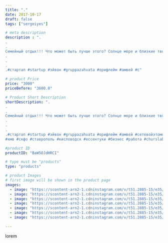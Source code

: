 ```yaml
---
title: "."
date: 2017-10-17
draft: false
tags: ["sergeiyes"]

# meta description
description : ".
.
.
Семейный отдых!!! Что может быть лучше этого? Солнце море и близкие твоему сердцу люди.
.
.
.
.#стартап #startup #эйвон #gruppazahvata #орифлейм #амвей #с"

# product Price
price: "3000"
priceBefore: "3600.0"

# Product Short Description
shortDescription: ".
.
.
Семейный отдых!!! Что может быть лучше этого? Солнце море и близкие твоему сердцу люди.
.
.
.
.#стартап #startup #эйвон #gruppazahvata #орифлейм #амвей #сетевойэтомоё #сетевой #миллионер #бизнесбезвложений #командамечты #армель #млм #легкиеденьги #сетевойэтомодно #автобонус #сетевоймаркетинг #стильжизни #типичныесетевики #nl_int #пятигорск
#кмв #скфо #ставрополь #кисловодск #ессентуки #бизнес #работа #churslabs #sergeystar"

#product ID
productID: "BaW5OJdHRCI"

# type must be "products"
type: "products"

# product Images
# first image will be shown in the product page
images:
  - image: "https://scontent-arn2-1.cdninstagram.com/v/t51.2885-15/e35/25015454_2006390046308713_5669340831966822400_n.jpg?_nc_ht=scontent-arn2-1.cdninstagram.com&_nc_cat=101&_nc_ohc=A1Rh9Z6ywfAAX-MYuWQ&tp=1&oh=96c87f50fe4f643338c0d1e5715facd9&oe=60604F3F&ig_cache_key=MTYyNzczODQyNjQwNDc4MDMyMw%3D%3D.2"
  - image: "https://scontent-arn2-1.cdninstagram.com/v/t51.2885-15/e35/25013141_1278900048880813_1550268372476755968_n.jpg?_nc_ht=scontent-arn2-1.cdninstagram.com&_nc_cat=101&_nc_ohc=aKSntSfRIPoAX9QZaw4&tp=1&oh=d582e77040691132fe15e96cfb91f4e1&oe=605EF853&ig_cache_key=MTYyNzczODQzNTQxNDM3ODUxNQ%3D%3D.2"
  - image: "https://scontent-arn2-1.cdninstagram.com/v/t51.2885-15/e35/25014233_2000221163594538_3629864315697233920_n.jpg?_nc_ht=scontent-arn2-1.cdninstagram.com&_nc_cat=106&_nc_ohc=mqscMRH8tnAAX9wa86e&tp=1&oh=dc7f8823f54152eeebde43016011637e&oe=605F9877&ig_cache_key=MTYyNzczODQ0MjAzMjc2MzYwOA%3D%3D.2"
  - image: "https://scontent-arn2-1.cdninstagram.com/v/t51.2885-15/e35/25013167_184933588755861_3398902573908885504_n.jpg?_nc_ht=scontent-arn2-1.cdninstagram.com&_nc_cat=109&_nc_ohc=5GosR2TnbHwAX_qemsO&tp=1&oh=5033f8c7ed711691cb412d568397d943&oe=605FE9E9&ig_cache_key=MTYyNzczODQ0NzYyODAyODYzMQ%3D%3D.2"
  - image: "https://scontent-arn2-1.cdninstagram.com/v/t51.2885-15/e35/25011098_2090519484504921_7647582367409766400_n.jpg?_nc_ht=scontent-arn2-1.cdninstagram.com&_nc_cat=109&_nc_ohc=3DdZv12NK8sAX8Tg2zf&tp=1&oh=a48bd81d8493dbb18de8f649a450008b&oe=606136EB&ig_cache_key=MTYyNzczODQ1NTI1MzQ0OTU0OQ%3D%3D.2"
  - image: "https://scontent-arn2-1.cdninstagram.com/v/t51.2885-15/e35/25008415_780003492183554_2428789836790890496_n.jpg?_nc_ht=scontent-arn2-1.cdninstagram.com&_nc_cat=102&_nc_ohc=88U4Ga4ZOB4AX8jTNky&tp=1&oh=3d8615372571ad52353ff07e7461dce2&oe=605F5376&ig_cache_key=MTYyNzczODQ2Mjg3MDE3Mzc0Mw%3D%3D.2"
  - image: "https://scontent-arn2-1.cdninstagram.com/v/t51.2885-15/e35/25008858_1960991517500922_2135242407090847744_n.jpg?_nc_ht=scontent-arn2-1.cdninstagram.com&_nc_cat=106&_nc_ohc=wMkCcAU9QeoAX9fViYw&tp=1&oh=96fc11c796a584fca83aa966d8628cf5&oe=605E55B0&ig_cache_key=MTYyNzczODQ2OTg2NjIxMDIzNg%3D%3D.2"

---
```

lorem
